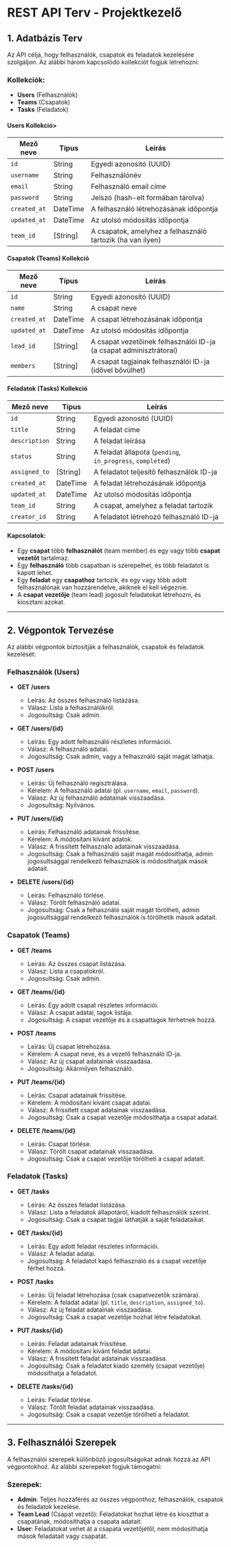 # REST API Terv - Projektkezelő

## 1. Adatbázis Terv

Az API célja, hogy felhasználók, csapatok és feladatok kezelésére szolgáljon. Az alábbi három kapcsolódó kollekciót fogjuk létrehozni:

### Kollekciók:

- **Users** (Felhasználók)
- **Teams** (Csapatok)
- **Tasks** (Feladatok)

#### Users Kollekció>

| Mező neve   | Típus        | Leírás                                      |
|-------------|--------------|---------------------------------------------|
| `id`        | String       | Egyedi azonosító (UUID)                    |
| `username`  | String       | Felhasználónév                              |
| `email`     | String       | Felhasználó email címe                      |
| `password`  | String       | Jelszó (hash-elt formában tárolva)          |
| `created_at`| DateTime     | A felhasználó létrehozásának időpontja      |
| `updated_at`| DateTime     | Az utolsó módosítás időpontja              |
| `team_id`   | [String]       | A csapatok, amelyhez a felhasználó tartozik (ha van ilyen) |

#### Csapatok (Teams) Kollekció

| Mező neve   | Típus        | Leírás                                      |
|-------------|--------------|---------------------------------------------|
| `id`        | String       | Egyedi azonosító (UUID)                    |
| `name`      | String       | A csapat neve                               |
| `created_at`| DateTime     | A csapat létrehozásának időpontja           |
| `updated_at`| DateTime     | Az utolsó módosítás időpontja              |
| `lead_id`   | [String]       | A csapat vezetőinek felhasználói ID-ja (a csapat adminisztrátorai) |
| `members`   | [String]     | A csapat tagjainak felhasználói ID-ja (idővel bővülhet) |

#### Feladatok (Tasks) Kollekció

| Mező neve   | Típus        | Leírás                                      |
|-------------|--------------|---------------------------------------------|
| `id`        | String       | Egyedi azonosító (UUID)                    |
| `title`     | String       | A feladat címe                              |
| `description`| String      | A feladat leírása                           |
| `status`    | String       | A feladat állapota (`pending`, `in_progress`, `completed`) |
| `assigned_to`| [String]      | A feladatot teljesítő felhasználók ID-ja     |
| `created_at`| DateTime     | A feladat létrehozásának időpontja          |
| `updated_at`| DateTime     | Az utolsó módosítás időpontja              |
| `team_id`   | String       | A csapat, amelyhez a feladat tartozik      |
| `creator_id`| String       | A feladatot létrehozó felhasználó ID-ja     |

#### Kapcsolatok:

- Egy **csapat** több **felhasználót** (team member) és egy vagy több **csapat vezetőt** tartalmaz.
- Egy **felhasználó** több csapatban is szerepelhet, és több feladatot is kapott lehet.
- Egy **feladat** egy **csapathoz** tartozik, és egy vagy több adott felhasználónak van hozzárendelve, akiknek el kell végeznie.
- A **csapat vezetője** (team lead) jogosult feladatokat létrehozni, és kiosztani azokat.

---

## 2. Végpontok Tervezése

Az alábbi végpontok biztosítják a felhasználók, csapatok és feladatok kezelését:

### Felhasználók (Users)

- **GET /users**
  - Leírás: Az összes felhasználó listázása.
  - Válasz: Lista a felhasználókról.
  - Jogosultság: Csak admin.

- **GET /users/{id}**
  - Leírás: Egy adott felhasználó részletes információi.
  - Válasz: A felhasználó adatai.
  - Jogosultság: Csak admin, vagy a felhasználó saját magát láthatja.

- **POST /users**
  - Leírás: Új felhasználó regisztrálása.
  - Kérelem: A felhasználó adatai (pl. `username`, `email`, `password`).
  - Válasz: Az új felhasználó adatainak visszaadása.
  - Jogosultság: Nyilvános.

- **PUT /users/{id}**
  - Leírás: Felhasználó adatainak frissítése.
  - Kérelem: A módosítani kívánt adatok.
  - Válasz: A frissített felhasználó adatainak visszaadása.
  - Jogosultság: Csak a felhasználó saját magát módosíthatja, admin jogosultsággal rendelkező felhasználók is módosíthatják mások adatait.

- **DELETE /users/{id}**
  - Leírás: Felhasználó törlése.
  - Válasz: Törölt felhasználó adatai.
  - Jogosultság: Csak a felhasználó saját magát törölheti, admin jogosultsággal rendelkező felhasználók is törölhetik mások adatait.

### Csapatok (Teams)

- **GET /teams**
  - Leírás: Az összes csapat listázása.
  - Válasz: Lista a csapatokról.
  - Jogosultság: Csak admin.

- **GET /teams/{id}**
  - Leírás: Egy adott csapat részletes információi.
  - Válasz: A csapat adatai, tagok listája.
  - Jogosultság: A csapat vezetője és a csapattagok férhetnek hozzá.

- **POST /teams**
  - Leírás: Új csapat létrehozása.
  - Kérelem: A csapat neve, és a vezető felhasználó ID-ja.
  - Válasz: Az új csapat adatainak visszaadása.
  - Jogosultság: Akármilyen felhasználó.

- **PUT /teams/{id}**
  - Leírás: Csapat adatainak frissítése.
  - Kérelem: A módosítani kívánt csapat adatai.
  - Válasz: A frissített csapat adatainak visszaadása.
  - Jogosultság: Csak a csapat vezetője módosíthatja a csapat adatait.

- **DELETE /teams/{id}**
  - Leírás: Csapat törlése.
  - Válasz: Törölt csapat adatainak visszaadása.
  - Jogosultság: Csak a csapat vezetője törölheti a csapat adatait.

### Feladatok (Tasks)

- **GET /tasks**
  - Leírás: Az összes feladat listázása.
  - Válasz: Lista a feladatok állapotáról, kiadott felhasználók szerint.
  - Jogosultság: Csak a csapat tagjai láthatják a saját feladataikat.

- **GET /tasks/{id}**
  - Leírás: Egy adott feladat részletes információi.
  - Válasz: A feladat adatai.
  - Jogosultság: A feladatot kapó felhasználó és a csapat vezetője férhet hozzá.

- **POST /tasks**
  - Leírás: Új feladat létrehozása (csak csapatvezetők számára).
  - Kérelem: A feladat adatai (pl. `title`, `description`, `assigned_to`).
  - Válasz: Az új feladat adatainak visszaadása.
  - Jogosultság: Csak a csapat vezetője hozhat létre feladatokat.

- **PUT /tasks/{id}**
  - Leírás: Feladat adatainak frissítése.
  - Kérelem: A módosítani kívánt feladat adatai.
  - Válasz: A frissített feladat adatainak visszaadása.
  - Jogosultság: Csak a feladatot kiadó személy (csapat vezetője) módosíthatja a feladatot.

- **DELETE /tasks/{id}**
  - Leírás: Feladat törlése.
  - Válasz: Törölt feladat adatainak visszaadása.
  - Jogosultság: Csak a csapat vezetője törölheti a feladatot.

---

## 3. Felhasználói Szerepek

A felhasználói szerepek különböző jogosultságokat adnak hozzá az API végpontokhoz. Az alábbi szerepeket fogjuk támogatni:

### Szerepek:

- **Admin**: Teljes hozzáférés az összes végponthoz, felhasználók, csapatok és feladatok kezelése.
- **Team Lead** (Csapat vezető): Feladatokat hozhat létre és kioszthat a csapatának, módosíthatja a csapata adatait.
- **User**: Feladatokat vehet át a csapata vezetőjétől, nem módosíthatja mások feladatait vagy csapatát.
